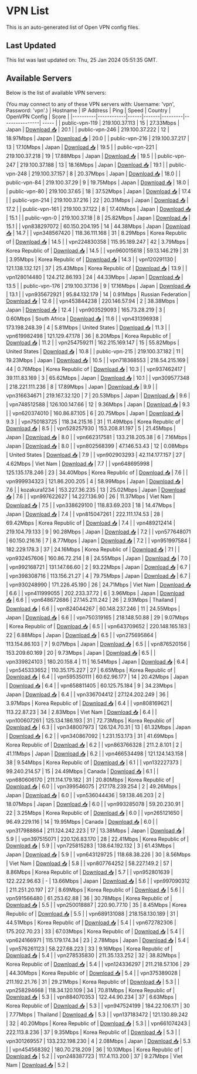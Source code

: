 # VPN List

This is an auto-generated list of Open VPN config files.

## Last Updated

This list was last updated on: Thu, 25 Jan 2024 05:51:35 GMT.

## Available Servers

Below is the list of available VPN servers:

(You may connect to any of these VPN servers with: Username: 'vpn', Password: 'vpn'.)
| Hostname | IP Address | Ping | Speed | Country | OpenVPN Config | Score |
|----------|------------|------|-------|---------|----------------| ----- |
| public-vpn-119 | 219.100.37.113 | 15 | 27.33Mbps | Japan | [Download 📥](./configs/server_0_JP.ovpn) | 20.1 |
| public-vpn-246 | 219.100.37.222 | 12 | 18.97Mbps | Japan | [Download 📥](./configs/server_1_JP.ovpn) | 20.0 |
| public-vpn-216 | 219.100.37.217 | 13 | 17.10Mbps | Japan | [Download 📥](./configs/server_2_JP.ovpn) | 19.5 |
| public-vpn-221 | 219.100.37.218 | 19 | 17.88Mbps | Japan | [Download 📥](./configs/server_3_JP.ovpn) | 19.5 |
| public-vpn-247 | 219.100.37.188 | 13 | 18.16Mbps | Japan | [Download 📥](./configs/server_4_JP.ovpn) | 19.1 |
| public-vpn-248 | 219.100.37.157 | 8 | 20.37Mbps | Japan | [Download 📥](./configs/server_5_JP.ovpn) | 18.0 |
| public-vpn-84 | 219.100.37.29 | 9 | 19.75Mbps | Japan | [Download 📥](./configs/server_6_JP.ovpn) | 18.0 |
| public-vpn-80 | 219.100.37.65 | 18 | 37.52Mbps | Japan | [Download 📥](./configs/server_7_JP.ovpn) | 17.4 |
| public-vpn-214 | 219.100.37.216 | 22 | 20.31Mbps | Japan | [Download 📥](./configs/server_8_JP.ovpn) | 17.2 |
| public-vpn-161 | 219.100.37.122 | 8 | 17.40Mbps | Japan | [Download 📥](./configs/server_9_JP.ovpn) | 15.1 |
| public-vpn-0 | 219.100.37.18 | 8 | 25.82Mbps | Japan | [Download 📥](./configs/server_10_JP.ovpn) | 15.1 |
| vpn838297072 | 60.150.204.195 | 14 | 44.38Mbps | Japan | [Download 📥](./configs/server_11_JP.ovpn) | 14.7 |
| vpn348567420 | 118.36.111.168 | 31 | 8.29Mbps | Korea Republic of | [Download 📥](./configs/server_12_KR.ovpn) | 14.5 |
| vpn224830358 | 115.95.189.247 | 42 | 3.79Mbps | Korea Republic of | [Download 📥](./configs/server_13_KR.ovpn) | 14.5 |
| vpn960015618 | 59.13.146.219 | 31 | 3.95Mbps | Korea Republic of | [Download 📥](./configs/server_14_KR.ovpn) | 14.3 |
| vpn120291130 | 121.138.132.121 | 37 | 25.43Mbps | Korea Republic of | [Download 📥](./configs/server_15_KR.ovpn) | 13.9 |
| vpn128014480 | 124.212.86.193 | 24 | 44.33Mbps | Japan | [Download 📥](./configs/server_16_JP.ovpn) | 13.5 |
| public-vpn-176 | 219.100.37.136 | 9 | 17.16Mbps | Japan | [Download 📥](./configs/server_17_JP.ovpn) | 13.1 |
| vpn935672921 | 95.84.132.179 | 14 | 0.91Mbps | Russian Federation | [Download 📥](./configs/server_18_RU.ovpn) | 12.6 |
| vpn453844238 | 220.146.57.94 | 2 | 38.38Mbps | Japan | [Download 📥](./configs/server_19_JP.ovpn) | 12.4 |
| vpn903529093 | 165.73.28.219 | 3 | 0.60Mbps | South Africa | [Download 📥](./configs/server_20_ZA.ovpn) | 11.6 |
| vpn431396938 | 173.198.248.39 | 4 | 5.81Mbps | United States | [Download 📥](./configs/server_21_US.ovpn) | 11.3 |
| vpn619982498 | 121.129.47.178 | 36 | 8.20Mbps | Korea Republic of | [Download 📥](./configs/server_22_KR.ovpn) | 11.2 |
| vpn254759211 | 162.215.169.147 | 15 | 55.82Mbps | United States | [Download 📥](./configs/server_23_US.ovpn) | 10.8 |
| public-vpn-215 | 219.100.37.182 | 11 | 19.23Mbps | Japan | [Download 📥](./configs/server_24_JP.ovpn) | 10.5 |
| vpn718368553 | 218.54.215.169 | 44 | 0.76Mbps | Korea Republic of | [Download 📥](./configs/server_25_KR.ovpn) | 10.3 |
| vpn937462417 | 39.111.83.169 | 3 | 65.62Mbps | Japan | [Download 📥](./configs/server_26_JP.ovpn) | 10.1 |
| vpn309577348 | 218.221.111.236 | 8 | 17.89Mbps | Japan | [Download 📥](./configs/server_27_JP.ovpn) | 9.9 |
| vpn316634671 | 219.167.32.120 | 7 | 20.53Mbps | Japan | [Download 📥](./configs/server_28_JP.ovpn) | 9.6 |
| vpn748512588 | 126.100.147.66 | 12 | 9.36Mbps | Japan | [Download 📥](./configs/server_29_JP.ovpn) | 9.3 |
| vpn620374010 | 160.86.87.105 | 6 | 20.75Mbps | Japan | [Download 📥](./configs/server_30_JP.ovpn) | 9.3 |
| vpn750183725 | 118.34.215.16 | 31 | 11.49Mbps | Korea Republic of | [Download 📥](./configs/server_31_KR.ovpn) | 8.5 |
| vpn528257930 | 153.208.81.197 | 5 | 21.45Mbps | Japan | [Download 📥](./configs/server_32_JP.ovpn) | 8.0 |
| vpn662317581 | 133.218.205.38 | 6 | 7.16Mbps | Japan | [Download 📥](./configs/server_33_JP.ovpn) | 8.0 |
| vpn802568399 | 47.146.53.43 | 12 | 0.08Mbps | United States | [Download 📥](./configs/server_34_US.ovpn) | 7.9 |
| vpn902903293 | 42.114.177.157 | 27 | 4.62Mbps | Viet Nam | [Download 📥](./configs/server_35_VN.ovpn) | 7.7 |
| vpn648695998 | 125.135.178.246 | 23 | 34.40Mbps | Korea Republic of | [Download 📥](./configs/server_36_KR.ovpn) | 7.6 |
| vpn999934323 | 121.86.200.205 | 4 | 58.99Mbps | Japan | [Download 📥](./configs/server_37_JP.ovpn) | 7.6 |
| kozakura1234 | 153.227.36.235 | 13 | 25.02Mbps | Japan | [Download 📥](./configs/server_38_JP.ovpn) | 7.6 |
| vpn997622627 | 14.227.136.90 | 26 | 11.37Mbps | Viet Nam | [Download 📥](./configs/server_39_VN.ovpn) | 7.5 |
| vpn338629100 | 118.83.69.203 | 18 | 14.47Mbps | Japan | [Download 📥](./configs/server_40_JP.ovpn) | 7.4 |
| vpn815047261 | 222.111.174.53 | 28 | 69.42Mbps | Korea Republic of | [Download 📥](./configs/server_41_KR.ovpn) | 7.4 |
| vpn489212414 | 219.104.79.133 | 9 | 90.28Mbps | Japan | [Download 📥](./configs/server_42_JP.ovpn) | 7.2 |
| vpn577648071 | 60.150.216.16 | 7 | 8.77Mbps | Japan | [Download 📥](./configs/server_43_JP.ovpn) | 7.2 |
| vpn951997584 | 182.229.178.3 | 37 | 24.16Mbps | Korea Republic of | [Download 📥](./configs/server_44_KR.ovpn) | 7.1 |
| vpn932457606 | 160.86.72.214 | 8 | 24.55Mbps | Japan | [Download 📥](./configs/server_45_JP.ovpn) | 7.0 |
| vpn992168721 | 131.147.66.60 | 2 | 93.22Mbps | Japan | [Download 📥](./configs/server_46_JP.ovpn) | 6.7 |
| vpn398308716 | 113.156.21.27 | 4 | 79.75Mbps | Japan | [Download 📥](./configs/server_47_JP.ovpn) | 6.7 |
| vpn930248990 | 171.226.45.190 | 26 | 24.71Mbps | Viet Nam | [Download 📥](./configs/server_48_VN.ovpn) | 6.6 |
| vpn411999055 | 202.233.37.72 | 6 | 3.96Mbps | Japan | [Download 📥](./configs/server_49_JP.ovpn) | 6.6 |
| vpn648672686 | 27.145.211.242 | 26 | 2.93Mbps | Thailand | [Download 📥](./configs/server_50_TH.ovpn) | 6.6 |
| vpn824044267 | 60.148.237.246 | 11 | 24.55Mbps | Japan | [Download 📥](./configs/server_51_JP.ovpn) | 6.6 |
| vpn750319165 | 218.148.50.88 | 29 | 9.07Mbps | Korea Republic of | [Download 📥](./configs/server_52_KR.ovpn) | 6.5 |
| vpn643709652 | 220.148.165.183 | 22 | 6.88Mbps | Japan | [Download 📥](./configs/server_53_JP.ovpn) | 6.5 |
| vpn275695864 | 113.154.86.103 | 7 | 9.07Mbps | Japan | [Download 📥](./configs/server_54_JP.ovpn) | 6.5 |
| vpn876520156 | 153.209.60.169 | 20 | 9.73Mbps | Japan | [Download 📥](./configs/server_55_JP.ovpn) | 6.5 |
| vpn339824103 | 180.20.158.4 | 11 | 16.54Mbps | Japan | [Download 📥](./configs/server_56_JP.ovpn) | 6.4 |
| vpn545333652 | 110.35.175.227 | 27 | 6.65Mbps | Korea Republic of | [Download 📥](./configs/server_57_KR.ovpn) | 6.4 |
| vpn595350111 | 60.62.96.177 | 14 | 20.42Mbps | Japan | [Download 📥](./configs/server_58_JP.ovpn) | 6.4 |
| vpn658811405 | 60.125.75.184 | 9 | 34.23Mbps | Japan | [Download 📥](./configs/server_59_JP.ovpn) | 6.4 |
| vpn336704412 | 27.124.202.249 | 36 | 3.97Mbps | Korea Republic of | [Download 📥](./configs/server_60_KR.ovpn) | 6.4 |
| vpn808169621 | 113.22.87.23 | 34 | 2.83Mbps | Viet Nam | [Download 📥](./configs/server_61_VN.ovpn) | 6.4 |
| vpn100607261 | 125.134.186.193 | 31 | 72.73Mbps | Korea Republic of | [Download 📥](./configs/server_62_KR.ovpn) | 6.3 |
| vpn348007973 | 126.124.70.31 | 13 | 61.32Mbps | Japan | [Download 📥](./configs/server_63_JP.ovpn) | 6.2 |
| vpn340867092 | 1.231.153.173 | 31 | 41.69Mbps | Korea Republic of | [Download 📥](./configs/server_64_KR.ovpn) | 6.2 |
| vpn863766328 | 211.2.8.101 | 2 | 41.11Mbps | Japan | [Download 📥](./configs/server_65_JP.ovpn) | 6.2 |
| vpn466534498 | 121.124.143.158 | 38 | 9.54Mbps | Korea Republic of | [Download 📥](./configs/server_66_KR.ovpn) | 6.1 |
| vpn132227373 | 99.240.214.57 | 15 | 24.49Mbps | Canada | [Download 📥](./configs/server_67_CA.ovpn) | 6.1 |
| vpn680606170 | 211.114.179.182 | 31 | 20.80Mbps | Korea Republic of | [Download 📥](./configs/server_68_KR.ovpn) | 6.0 |
| vpn399546075 | 217.178.239.254 | 2 | 49.26Mbps | Japan | [Download 📥](./configs/server_69_JP.ovpn) | 6.0 |
| vpn536044436 | 59.138.46.203 | 2 | 18.07Mbps | Japan | [Download 📥](./configs/server_70_JP.ovpn) | 6.0 |
| vpn993285078 | 59.20.230.91 | 22 | 3.25Mbps | Korea Republic of | [Download 📥](./configs/server_71_KR.ovpn) | 6.0 |
| vpn265121650 | 96.49.229.116 | 14 | 19.95Mbps | Canada | [Download 📥](./configs/server_72_CA.ovpn) | 6.0 |
| vpn317988864 | 211.124.242.223 | 17 | 13.38Mbps | Japan | [Download 📥](./configs/server_73_JP.ovpn) | 5.9 |
| vpn397515071 | 220.126.83.170 | 28 | 22.41Mbps | Korea Republic of | [Download 📥](./configs/server_74_KR.ovpn) | 5.9 |
| vpn725815283 | 138.64.192.132 | 3 | 61.43Mbps | Japan | [Download 📥](./configs/server_75_JP.ovpn) | 5.9 |
| vpn643129725 | 118.68.38.226 | 30 | 8.56Mbps | Viet Nam | [Download 📥](./configs/server_76_VN.ovpn) | 5.8 |
| vpn807764252 | 58.227.149.2 | 57 | 8.86Mbps | Korea Republic of | [Download 📥](./configs/server_77_KR.ovpn) | 5.7 |
| vpn952801639 | 122.222.96.63 | - | 13.66Mbps | Japan | [Download 📥](./configs/server_78_JP.ovpn) | 5.6 |
| vpn997090312 | 211.251.20.197 | 27 | 8.69Mbps | Korea Republic of | [Download 📥](./configs/server_79_KR.ovpn) | 5.6 |
| vpn591566480 | 61.253.62.88 | 36 | 30.78Mbps | Korea Republic of | [Download 📥](./configs/server_80_KR.ovpn) | 5.5 |
| vpn250018887 | 220.90.77.10 | 35 | 8.45Mbps | Korea Republic of | [Download 📥](./configs/server_81_KR.ovpn) | 5.5 |
| vpn689131088 | 218.158.130.189 | 31 | 44.51Mbps | Korea Republic of | [Download 📥](./configs/server_82_KR.ovpn) | 5.4 |
| vpn672782306 | 175.202.70.23 | 33 | 67.03Mbps | Korea Republic of | [Download 📥](./configs/server_83_KR.ovpn) | 5.4 |
| vpn624166971 | 115.179.174.34 | 23 | 2.78Mbps | Japan | [Download 📥](./configs/server_84_JP.ovpn) | 5.4 |
| vpn576261123 | 58.227.68.223 | 33 | 9.16Mbps | Korea Republic of | [Download 📥](./configs/server_85_KR.ovpn) | 5.4 |
| vpn278535830 | 211.35.133.252 | 32 | 38.82Mbps | Korea Republic of | [Download 📥](./configs/server_86_KR.ovpn) | 5.4 |
| vpn124336297 | 211.218.57.106 | 29 | 44.30Mbps | Korea Republic of | [Download 📥](./configs/server_87_KR.ovpn) | 5.4 |
| vpn375389028 | 211.192.21.76 | 31 | 29.21Mbps | Korea Republic of | [Download 📥](./configs/server_88_KR.ovpn) | 5.3 |
| vpn258294668 | 118.34.120.109 | 34 | 70.81Mbps | Korea Republic of | [Download 📥](./configs/server_89_KR.ovpn) | 5.3 |
| vpn884070353 | 122.44.90.234 | 37 | 6.63Mbps | Korea Republic of | [Download 📥](./configs/server_90_KR.ovpn) | 5.3 |
| vpn947524199 | 184.22.106.171 | 30 | 7.77Mbps | Thailand | [Download 📥](./configs/server_91_TH.ovpn) | 5.3 |
| vpn137183472 | 121.130.89.242 | 32 | 40.20Mbps | Korea Republic of | [Download 📥](./configs/server_92_KR.ovpn) | 5.3 |
| vpn661074243 | 222.113.8.236 | 37 | 9.35Mbps | Korea Republic of | [Download 📥](./configs/server_93_KR.ovpn) | 5.3 |
| vpn301269557 | 133.232.198.230 | 4 | 2.08Mbps | Japan | [Download 📥](./configs/server_94_JP.ovpn) | 5.3 |
| vpn454568392 | 180.70.218.209 | 36 | 10.10Mbps | Korea Republic of | [Download 📥](./configs/server_95_KR.ovpn) | 5.2 |
| vpn248387723 | 117.4.113.200 | 37 | 9.27Mbps | Viet Nam | [Download 📥](./configs/server_96_VN.ovpn) | 5.2 |
